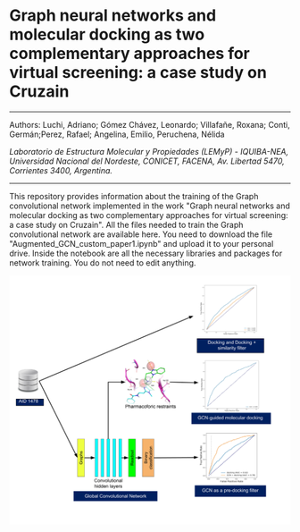 #  Graph neural networks and molecular docking as two complementary approaches for virtual screening: a case study on Cruzain 

-----------------------------------------------------------------------------------------------------------------------------------------

Authors: 
Luchi, Adriano; Gómez Chávez, Leonardo; Villafañe, Roxana; Conti, Germán;Perez, Rafael; Angelina, Emilio, Peruchena, Nélida


*Laboratorio de Estructura Molecular y Propiedades (LEMyP) - IQUIBA-NEA, Universidad Nacional del Nordeste, CONICET, FACENA, Av. Libertad
5470, Corrientes 3400, Argentina.*


------------------------------------------------------------------------------------------------------------------------------------------

This repository provides information about the training of the Graph convolutional network implemented in the work "Graph neural networks and molecular docking as two complementary approaches for virtual screening: a case study on Cruzain".
All the files needed to train the Graph convolutional network are available here.
You need to download the file "Augmented_GCN_custom_paper1.ipynb" and upload it to your personal drive. Inside the notebook are all the necessary libraries and packages for network training. You do not need to edit anything.

![gcn-architecture](https://github.com/lemyp-cadd/gcn-docking/blob/main/cover%20fig.png)





